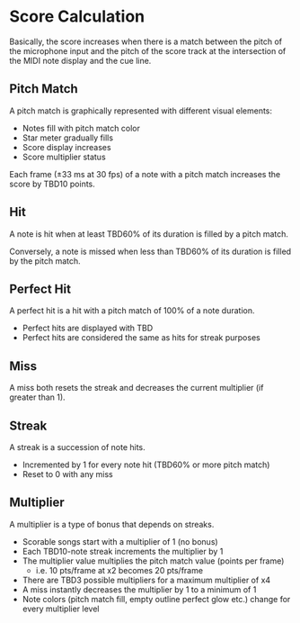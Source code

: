 # Score Calculation 

Basically, the score increases when there is a match between the pitch of the microphone input and the pitch of the score track at the intersection of the MIDI note display and the cue line. 

## Pitch Match 
A pitch match is graphically represented with different visual elements: 

- Notes fill with pitch match color 
- Star meter gradually fills 
- Score display increases 
- Score multiplier status 

Each frame (±33 ms at 30 fps) of a note with a pitch match increases the score by TBD10 points. 

## Hit 
A note is hit when at least TBD60% of its duration is filled by a pitch match. 

Conversely, a note is missed when less than TBD60% of its duration is filled by the pitch match. 

## Perfect Hit 
A perfect hit is a hit with a pitch match of 100% of a note duration. 

- Perfect hits are displayed with TBD 
- Perfect hits are considered the same as hits for streak purposes 

## Miss 
A miss both resets the streak and decreases the current multiplier (if greater than 1). 

## Streak 

A streak is a succession of note hits. 

- Incremented by 1 for every note hit (TBD60% or more pitch match) 
- Reset to 0 with any miss 

## Multiplier 
A multiplier is a type of bonus that depends on streaks. 

- Scorable songs start with a multiplier of 1 (no bonus) 
- Each TBD10-note streak increments the multiplier by 1 
- The multiplier value multiplies the pitch match value (points per frame) 
  - i.e. 10 pts/frame at x2 becomes 20 pts/frame 
- There are TBD3 possible multipliers for a maximum multiplier of x4 
- A miss instantly decreases the multiplier by 1 to a minimum of 1 
- Note colors (pitch match fill, empty outline perfect glow etc.) change for every multiplier level 